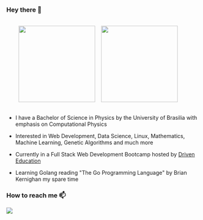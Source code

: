 ### Hey there 👋

<div style="display:flex;flex-wrap:wrap;gap:1rem;margin:2rem">
  <a href="https://github.com/anuraghazra/github-readme-stats">
    <img height="200rem"
         src="https://github-readme-stats.vercel.app/api?username=davifeliciano"/>
  </a>
  <a href="https://github.com/anuraghazra/github-readme-stats">
    <img height="200rem" 
         src="https://github-readme-stats.vercel.app/api/top-langs/?username=davifeliciano&langs_count=10&layout=compact"/>
  </a>
</div>

* I have a Bachelor of Science in Physics by the University of Brasilia with
  emphasis on Computational Physics

* Interested in Web Development, Data Science, Linux, Mathematics, Machine
  Learning, Genetic Algorithms and much more

* Currently in a Full Stack Web Development Bootcamp hosted by
  [Driven Education](https://www.driven.com.br)

* Learning Golang reading "The Go Programming Language" by Brian Kernighan my
  spare time

### How to reach me 📫

<div style="margin-top:1rem;">
  <a href="https://www.linkedin.com/in/davifeliciano/" target="_blank">
    <img src="https://img.shields.io/badge/-LinkedIn-%230077B5?style=for-the-badge&logo=linkedin&logoColor=white"
         target="_blank">
  </a>
</div>
